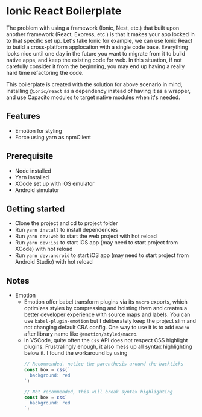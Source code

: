 # Ionic React Boilerplate

The problem with using a framework (Ionic, Nest, etc.) that built upon another framework (React, Express, etc.) is that it makes your app locked in to that specific set up. Let's take Ionic for example, we can use Ionic React to build a cross-platform applocation with a single code base. Everything looks nice until one day in the future you want to migrate from it to build native apps, and keep the existing code for web. In this situation, if not carefully consider it from the beginning, you may end up having a really hard time refactoring the code.

This boilerplate is created with the solution for above scenario in mind, installing `@ionic/react` as a dependency instead of having it as a wrapper, and use Capacito modules to target native modules when it's needed.

## Features
- Emotion for styling
- Force using yarn as npmClient

## Prerequisite
- Node installed
- Yarn installed
- XCode set up with iOS emulator
- Android simulator

## Getting started
- Clone the project and cd to project folder
- Run `yarn install` to install dependencies
- Run `yarn dev:web` to start the web project with hot reload
- Run `yarn dev:ios` to start iOS app (may need to start project from XCode) with hot reload
- Run `yarn dev:android` to start iOS app (may need to start project from Android Studio) with hot reload

## Notes
- Emotion
  - Emotion offer babel transform plugins via its `macro` exports, which optimizes styles by compressing and hoisting them and creates a better developer experience with source maps and labels. You can use `babel-plugin-emotion` but I deliberately keep the project slim and not changing default CRA config. One way to use it is to add `macro` after library name like `@emotion/styled/macro`.
  - In VSCode, quite often the `css` API does not respect CSS highlight plugins. Frustralingly enough, it also mess up all syntax highlighting below it. I found the workaround by using
    ```javascript
    // Recommended, notice the parenthesis around the backticks
    const box = css(`
      background: red
    `)

    // Not recommended, this will break syntax highlighting
    const box = css`
      background: red
    `;
    ```